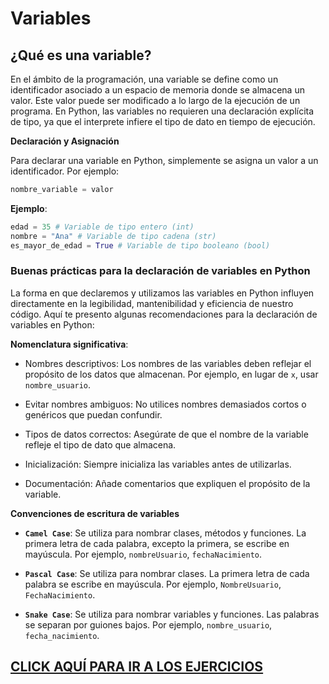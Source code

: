 # Variables

## ¿Qué es una variable?

En el ámbito de la programación, una variable se define como un identificador asociado a un espacio de memoria donde se almacena un valor. Este valor puede ser modificado a lo largo de la ejecución de un programa. En Python, las variables no requieren una declaración explícita de tipo, ya que el interprete infiere el tipo de dato en tiempo de ejecución.

**Declaración y Asignación**

Para declarar una variable en Python, simplemente se asigna un valor a un identificador. Por ejemplo:

```python
nombre_variable = valor
```

**Ejemplo**:

```python
edad = 35 # Variable de tipo entero (int)
nombre = "Ana" # Variable de tipo cadena (str)
es_mayor_de_edad = True # Variable de tipo booleano (bool)
```

### Buenas prácticas para la declaración de variables en Python

La forma en que declaremos y utilizamos las variables en Python influyen directamente en la legibilidad, mantenibilidad y eficiencia de nuestro código. Aquí te presento algunas recomendaciones para la declaración de variables en Python:

**Nomenclatura significativa**: 

- Nombres descriptivos: Los nombres de las variables deben reflejar el propósito de los datos que almacenan. Por ejemplo, en lugar de `x`, usar `nombre_usuario`.

- Evitar nombres ambiguos: No utilices nombres demasiados cortos o genéricos que puedan confundir.

- Tipos de datos correctos: Asegúrate de que el nombre de la variable refleje el tipo de dato que almacena.

- Inicialización: Siempre inicializa las variables antes de utilizarlas.

- Documentación: Añade comentarios que expliquen el propósito de la variable.

**Convenciones de escritura de variables**

- **`Camel Case`**: Se utiliza para nombrar clases, métodos y funciones. La primera letra de cada palabra, excepto la primera, se escribe en mayúscula. Por ejemplo, `nombreUsuario`, `fechaNacimiento`.

- **`Pascal Case`**: Se utiliza para nombrar clases. La primera letra de cada palabra se escribe en mayúscula. Por ejemplo, `NombreUsuario`, `FechaNacimiento`.

- **`Snake Case`**: Se utiliza para nombrar variables y funciones. Las palabras se separan por guiones bajos. Por ejemplo, `nombre_usuario`, `fecha_nacimiento`.

## [CLICK AQUÍ PARA IR A LOS EJERCICIOS](01_variables.py)